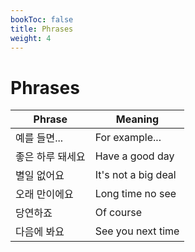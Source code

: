 ```yaml
---
bookToc: false
title: Phrases
weight: 4
---
```


# Phrases

Phrase           | Meaning
------           | -------
예를 들면...     | For example...
좋은 하루 돼세요 | Have a good day
별일 없어요      | It's not a big deal
오래 만이에요    | Long time no see
당연하죠         | Of course
다음에 봐요      | See you next time
